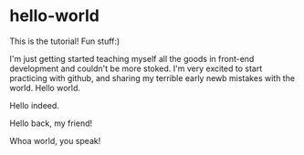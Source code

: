 # hello-world
This is the tutorial!  Fun stuff:)

I'm just getting started teaching myself all the goods in front-end development and couldn't be more stoked.
I'm very excited to start practicing with github, and sharing my terrible early newb mistakes with the world.
Hello world.

Hello indeed.

Hello back, my friend!

Whoa world, you speak!
